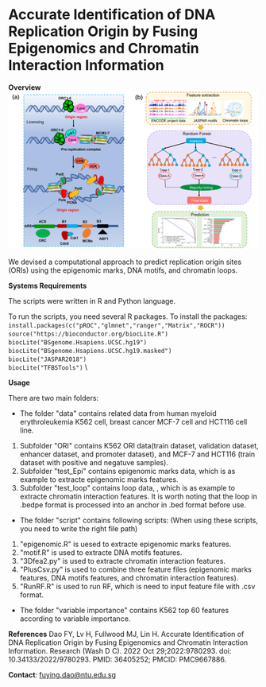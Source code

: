 # Accurate Identification of DNA Replication Origin by Fusing Epigenomics and Chromatin Interaction Information

**Overview**
![image](workflow.png)

We devised a computational approach to predict replication origin sites (ORIs) using the  epigenomic marks, DNA motifs, and chromatin loops.

**Systems Requirements**

The scripts were written in R and Python language. 

To run the scripts, you need several R packages. To install the packages:
`install.packages(c("pROC","glmnet","ranger","Matrix","ROCR"))` \
`source("https://bioconductor.org/biocLite.R")` \
`biocLite("BSgenome.Hsapiens.UCSC.hg19")` \
`biocLite("BSgenome.Hsapiens.UCSC.hg19.masked")` \
`biocLite("JASPAR2018")` \
`biocLite("TFBSTools")` \


**Usage**

There are two main folders: 
- The folder "data" contains related data from human myeloid erythroleukemia K562 cell, breast cancer MCF-7 cell and HCT116 cell line. 

1. Subfolder "ORI" contains K562 ORI data(train dataset, validation dataset, enhancer dataset, and promoter dataset), and MCF-7 and HCT116 (train dataset with positive and negatuve samples).
2. Subfolder "test_Epi" contains epigenomic marks data, which is as example to extracte epigenomic marks features.
3. Subfolder "test_loop" contains loop data, , which is as example to extracte chromatin interaction features. It is worth noting that the loop in .bedpe format is processed into an anchor in .bed format before use.


- The folder "script" contains following scripts: (When using these scripts, you need to write the right file path)
1. "epigenomic.R" is uesed to extracte epigenomic marks features.
2. "motif.R" is used to extracte DNA motifs features.
3. "3Dfea2.py" is used to extracte chromatin interaction features.
4. "PlusCsv.py" is used to combine three feature files (epigenomic marks features, DNA motifs features, and chromatin interaction features).
5. "RunRF.R" is used to run RF, which is need to input feature file with .csv format.

- The folder "variable importance" contains K562 top 60 features according to variable importance.

**References**
Dao FY, Lv H, Fullwood MJ, Lin H. Accurate Identification of DNA Replication Origin by Fusing Epigenomics and Chromatin Interaction Information. Research (Wash D C). 2022 Oct 29;2022:9780293. doi: 10.34133/2022/9780293. PMID: 36405252; PMCID: PMC9667886.


**Contact**:
fuying.dao@ntu.edu.sg
